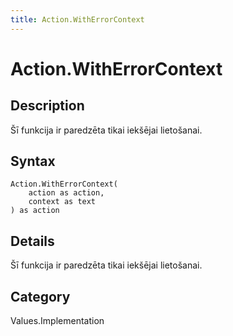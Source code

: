 ```yaml
---
title: Action.WithErrorContext
---
```


# Action.WithErrorContext


## Description

Šī funkcija ir paredzēta tikai iekšējai lietošanai.


## Syntax

```powerquery
Action.WithErrorContext(
    action as action,
    context as text
) as action
```


## Details

Šī funkcija ir paredzēta tikai iekšējai lietošanai.



## Category
Values.Implementation
